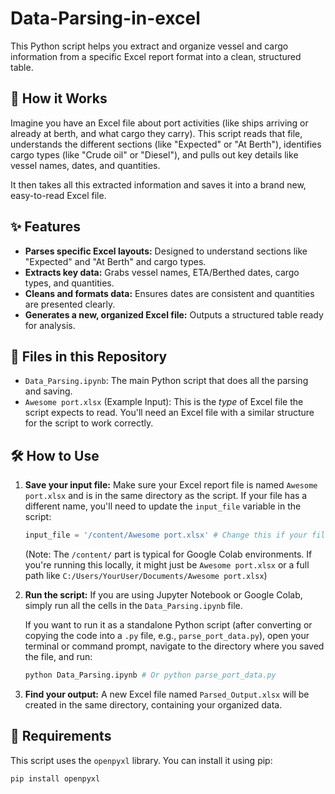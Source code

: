 # Data-Parsing-in-excel

This Python script helps you extract and organize vessel and cargo information from a specific Excel report format into a clean, structured table.

## 🚀 How it Works

Imagine you have an Excel file about port activities (like ships arriving or already at berth, and what cargo they carry). This script reads that file, understands the different sections (like "Expected" or "At Berth"), identifies cargo types (like "Crude oil" or "Diesel"), and pulls out key details like vessel names, dates, and quantities.

It then takes all this extracted information and saves it into a brand new, easy-to-read Excel file.

## ✨ Features

* **Parses specific Excel layouts:** Designed to understand sections like "Expected" and "At Berth" and cargo types.
* **Extracts key data:** Grabs vessel names, ETA/Berthed dates, cargo types, and quantities.
* **Cleans and formats data:** Ensures dates are consistent and quantities are presented clearly.
* **Generates a new, organized Excel file:** Outputs a structured table ready for analysis.

## 📁 Files in this Repository

* `Data_Parsing.ipynb`: The main Python script that does all the parsing and saving.
* `Awesome port.xlsx` (Example Input): This is the *type* of Excel file the script expects to read. You'll need an Excel file with a similar structure for the script to work correctly.

## 🛠️ How to Use

1.  **Save your input file:** Make sure your Excel report file is named `Awesome port.xlsx` and is in the same directory as the script. If your file has a different name, you'll need to update the `input_file` variable in the script:
    ```python
    input_file = '/content/Awesome port.xlsx' # Change this if your file name is different
    ```
    (Note: The `/content/` part is typical for Google Colab environments. If you're running this locally, it might just be `Awesome port.xlsx` or a full path like `C:/Users/YourUser/Documents/Awesome port.xlsx`)

2.  **Run the script:**
    If you are using Jupyter Notebook or Google Colab, simply run all the cells in the `Data_Parsing.ipynb` file.

    If you want to run it as a standalone Python script (after converting or copying the code into a `.py` file, e.g., `parse_port_data.py`), open your terminal or command prompt, navigate to the directory where you saved the file, and run:
    ```bash
    python Data_Parsing.ipynb # Or python parse_port_data.py
    ```

3.  **Find your output:** A new Excel file named `Parsed_Output.xlsx` will be created in the same directory, containing your organized data.

## 📝 Requirements

This script uses the `openpyxl` library. You can install it using pip:

```bash
pip install openpyxl

